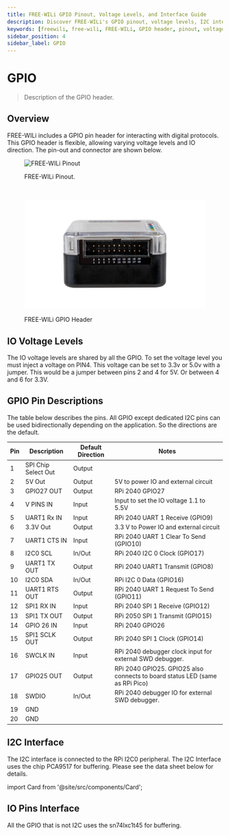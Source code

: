 ```yaml
---
title: FREE-WILi GPIO Pinout, Voltage Levels, and Interface Guide
description: Discover FREE-WILi's GPIO pinout, voltage levels, I2C interface, and IO pins. Includes pin descriptions and downloadable datasheets for detailed specs.
keywords: [freewili, free-wili, FREE-WILi, GPIO header, pinout, voltage levels, I2C interface, IO pins, PCA9517, sn74lxc1t45, GPIO pin descriptions, digital protocols]
sidebar_position: 4
sidebar_label: GPIO
---
```


# GPIO
> Description of the GPIO header.

## Overview

FREE-WILi includes a GPIO pin header for interacting with digital protocols. This GPIO header is flexible, allowing varying voltage levels and IO direction. The pin-out and connector are shown below.

<!-- <span style={{color:'red'}}>**NOTE PRODUCTION FREE-WiLi (REV5) WILL MAKE GPIO 27 DEFAULT OUTPUT and GPIO26 DEFAULT INPUT. THIS DOCUMENT IS UPDATED FOR REV5 PRODUCTION HARDWARE.**</span> -->

<div class="text--center">

<figure>

![FREE-WILi Pinout](./assets/gpio-pinout.jpg "Pinout")
<figcaption>FREE-WILi Pinout.</figcaption>
</figure>
</div>

<br/>

<div class="text--center">

<figure>

![FREE-WILi GPIO Header](./assets/gpio-header.png "FREE-WILi GPIO Header")
<figcaption>FREE-WILi GPIO Header</figcaption>
</figure>
</div>

## IO Voltage Levels

The IO voltage levels are shared by all the GPIO.  To set the voltage level you must inject a voltage on PIN4. This voltage can be set to 3.3v or 5.0v with a jumper. This would be a jumper between pins 2 and 4 for 5V. Or between 4 and 6 for 3.3V.

## GPIO Pin Descriptions

The table below describes the pins. All GPIO except dedicated I2C pins can be used bidirectionally depending on the application. So the directions are the default.

| **Pin** 	| **Description**     	| **Default Direction** 	| **Notes**                                                                    	|
|---------	|---------------------	|-----------------------	|------------------------------------------------------------------------------	|
| 1       	| SPI Chip Select Out 	| Output                	|                                                                              	|
| 2       	| 5V Out              	| Output                	| 5V to power IO and external circuit                                          	|
| 3       	| GPIO27 OUT          	| Output                	| RPi 2040 GPIO27                                                              	|
| 4       	| V PINS IN           	| Input                 	| Input to set the IO voltage 1.1 to 5.5V                                      	|
| 5       	| UART1 Rx IN         	| Input                 	| RPi 2040 UART 1 Receive (GPIO9)                                              	|
| 6       	| 3.3V Out            	| Output                	| 3.3 V to Power IO and external circuit                                       	|
| 7       	| UART1 CTS IN        	| Input                 	| RPi 2040 UART 1 Clear To Send (GPIO10)                                       	|
| 8       	| I2C0 SCL            	| In/Out                	| RPi 2040 I2C 0 Clock (GPIO17)                                                	|
| 9       	| UART1 TX OUT        	| Output                	| RPi 2040 UART1 Transmit (GPIO8)                                              	|
| 10      	| I2C0 SDA            	| In/Out                	| RPi I2C 0 Data (GPIO16)                                                      	|
| 11      	| UART1 RTS OUT       	| Output                	| RPi 2040 UART 1 Request To Send (GPIO11)                                     	|
| 12      	| SPI1 RX IN          	| Input                 	| RPi 2040 SPI 1 Receive (GPIO12)                                              	|
| 13      	| SPI1 TX OUT         	| Output                	| RPi 2050 SPI 1 Transmit (GPIO15)                                             	|
| 14      	| GPIO 26 IN          	| Input                 	| RPi 2040 GPIO26                                                              	|
| 15      	| SPI1 SCLK OUT       	| Output                	| RPi 2040 SPI 1 Clock (GPIO14)                                                	|
| 16      	| SWCLK IN            	| Input                 	| RPi 2040 debugger clock input for external SWD debugger.                     	|
| 17      	| GPIO25 OUT          	| Output                	| RPi 2040 GPIO25. GPIO25 also connects to board status LED (same as RPi Pico) 	|
| 18      	| SWDIO               	| In/Out                	| RPi 2040 debugger IO for external SWD debugger.                              	|
| 19      	| GND                 	|                       	|                                                                              	|
| 20      	| GND                 	|                       	|                                                                              	|

## I2C Interface

The I2C interface is connected to the RPi I2C0 peripheral. The I2C Interface uses the chip PCA9517 for buffering. Please see the data sheet below for details.

<!-- <a target="\_blank" href={require('./assets/PCA9517-3139014.pdf').default}> Download this docx </a> -->

import Card from '@site/src/components/Card';

<Card 
  title="PCA9517-3139014.pdf"
  description="pdf"
  link="/downloads/PCA9517-3139014.pdf" 
  imageUrl="/img/png-download.png"
/>

## IO Pins Interface

All the GPIO that is not I2C uses the sn74lxc1t45 for buffering.

<Card 
  title="sn74lxc1t45.pdf"
  description="pdf"
  link="/downloads/sn74lxc1t45.pdf" 
  imageUrl="/img/png-download.png"
/>